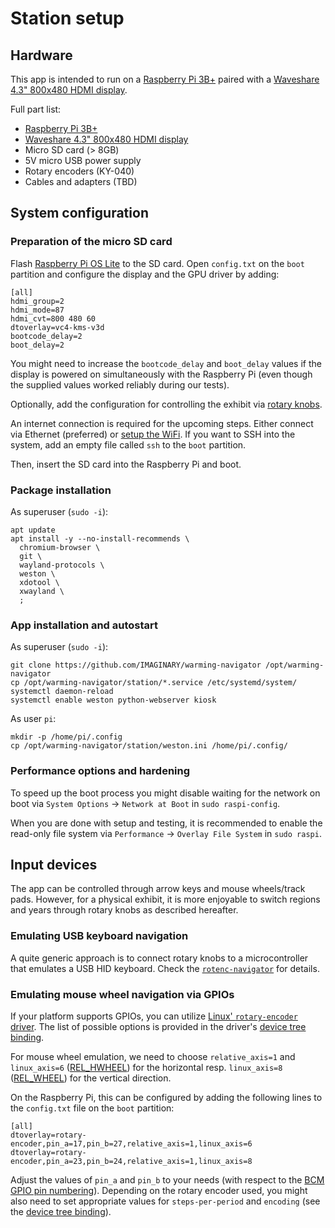 # Station setup

## Hardware

This app is intended to run on a [Raspberry Pi 3B+] paired with a [Waveshare 4.3" 800x480 HDMI display].

Full part list:

- [Raspberry Pi 3B+]
- [Waveshare 4.3" 800x480 HDMI display]
- Micro SD card (> 8GB)
- 5V micro USB power supply
- Rotary encoders (KY-040)
- Cables and adapters (TBD)

[Raspberry Pi 3B+]: https://www.raspberrypi.org/products/raspberry-pi-3-model-b-plus/

[Waveshare 4.3" 800x480 HDMI display]: https://www.waveshare.com/product/raspberry-pi/displays/4.3inch-hdmi-lcd-b.htm

## System configuration

### Preparation of the micro SD card

Flash [Raspberry Pi OS Lite] to the SD card. Open `config.txt` on the `boot` partition and configure the display and the
GPU driver by adding:

```dosini
[all]
hdmi_group=2
hdmi_mode=87
hdmi_cvt=800 480 60
dtoverlay=vc4-kms-v3d
bootcode_delay=2
boot_delay=2
```

You might need to increase the `bootcode_delay` and `boot_delay` values if the display is powered on simultaneously with
the Raspberry Pi (even though the supplied values worked reliably during our tests).

Optionally, add the configuration for controlling the exhibit
via [rotary knobs](#emulating-mouse-wheel-navigation-via-gpios).

An internet connection is required for the upcoming steps. Either connect via Ethernet (preferred) or [setup the WiFi].
If you want to SSH into the system, add an empty file called `ssh` to the `boot` partition.

Then, insert the SD card into the Raspberry Pi and boot.

[Raspberry Pi OS Lite]: https://www.raspberrypi.org/software/operating-systems/#raspberry-pi-os-32-bit

[setup the WiFi]: https://www.raspberrypi.org/documentation/configuration/wireless/headless.md

### Package installation

As superuser (`sudo -i`):

```shell
apt update
apt install -y --no-install-recommends \
  chromium-browser \
  git \
  wayland-protocols \
  weston \
  xdotool \
  xwayland \
  ;
```

### App installation and autostart

As superuser (`sudo -i`):

```shell
git clone https://github.com/IMAGINARY/warming-navigator /opt/warming-navigator
cp /opt/warming-navigator/station/*.service /etc/systemd/system/
systemctl daemon-reload
systemctl enable weston python-webserver kiosk
```

As user `pi`:

```shell
mkdir -p /home/pi/.config
cp /opt/warming-navigator/station/weston.ini /home/pi/.config/
```

### Performance options and hardening

To speed up the boot process you might disable waiting for the network on boot via `System Options` → `Network at Boot`
in `sudo raspi-config`.

When you are done with setup and testing, it is recommended to enable the read-only file system via `Performance`
→ `Overlay File System` in `sudo raspi`.

## Input devices

The app can be controlled through arrow keys and mouse wheels/track pads. However, for a physical exhibit, it is more
enjoyable to switch regions and years through rotary knobs as described hereafter.

### Emulating USB keyboard navigation

A quite generic approach is to connect rotary knobs to a microcontroller that emulates a USB HID keyboard. Check
the [`rotenc-navigator`](https://github.com/IMAGINARY/rotenc-navigator) for details.

### Emulating mouse wheel navigation via GPIOs

If your platform supports GPIOs, you can utilize [Linux' `rotary-encoder` driver]. The list of possible options is
provided in the driver's [device tree binding].

For mouse wheel emulation, we need to choose `relative_axis=1` and `linux_axis=6` ([REL_HWHEEL]) for the horizontal
resp. `linux_axis=8` ([REL_WHEEL]) for the vertical direction.

On the Raspberry Pi, this can be configured by adding the following lines to the `config.txt` file on the `boot`
partition:

```dosini
[all]
dtoverlay=rotary-encoder,pin_a=17,pin_b=27,relative_axis=1,linux_axis=6
dtoverlay=rotary-encoder,pin_a=23,pin_b=24,relative_axis=1,linux_axis=8
```

Adjust the values of `pin_a` and `pin_b` to your needs (with respect to the [BCM GPIO pin numbering]). Depending on the
rotary encoder used, you might also need to set appropriate values for `steps-per-period` and `encoding` (see
the [device tree binding]).

[Linux' `rotary-encoder` driver]: https://www.kernel.org/doc/html/latest/input/devices/rotary-encoder.html

[device tree binding]: https://www.kernel.org/doc/Documentation/devicetree/bindings/input/rotary-encoder.txt

[REL_HWHEEL]: https://git.kernel.org/pub/scm/linux/kernel/git/stable/linux.git/tree/include/uapi/linux/input-event-codes.h?h=linux-5.9.y#n790

[REL_WHEEL]: https://git.kernel.org/pub/scm/linux/kernel/git/stable/linux.git/tree/include/uapi/linux/input-event-codes.h?h=linux-5.9.y#n792

[BCM GPIO pin numbering]: https://pinout.xyz
